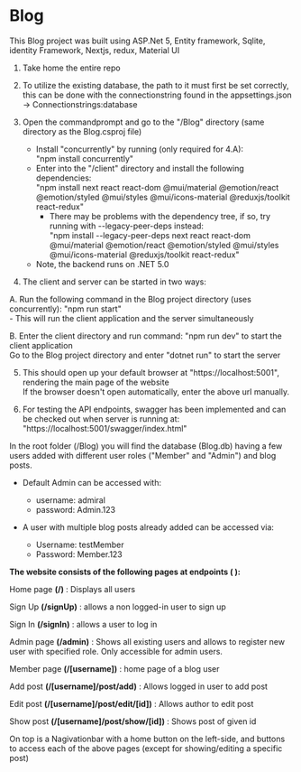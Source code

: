 # Blog
This Blog project was built using ASP.Net 5, Entity framework, Sqlite, identity Framework, Nextjs, redux, Material UI

1. Take home the entire repo
2. To utilize the existing database, the path to it must first be set correctly,  
   this can be done with the connectionstring found in the appsettings.json -> Connectionstrings:database

3. Open the commandprompt and go to the "/Blog" directory (same directory as the Blog.csproj file)
   - Install "concurrently" by running (only required for 4.A):  
   "npm install concurrently"
   - Enter into the "/client" directory and install the following dependencies:  
   "npm install next react react-dom @mui/material @emotion/react @emotion/styled @mui/styles @mui/icons-material @reduxjs/toolkit react-redux"
      - There may be problems with the dependency tree, if so, try running with --legacy-peer-deps instead:  
   "npm install --legacy-peer-deps next react react-dom @mui/material @emotion/react @emotion/styled @mui/styles @mui/icons-material @reduxjs/toolkit react-redux"  
   - Note, the backend runs on .NET 5.0
   
4. The client and server can be started in two ways:

  A. Run the following command in the Blog project directory (uses concurrently): "npm run start"  
      - This will run the client application and the server simultaneously

  B. Enter the client directory and run command: "npm run dev" to start the client application  
     Go to the Blog project directory and enter "dotnet run" to start the server

5. This should open up your default browser at "https://localhost:5001", rendering the main page of the website  
   If the browser doesn't open automatically, enter the above url manually.

6. For testing the API endpoints, swagger has been implemented and can be checked out when server is running at:   
   "https://localhost:5001/swagger/index.html"
  

In the root folder (/Blog) you will find the database (Blog.db) having a few users added with different user roles ("Member" and "Admin") and blog posts.

- Default Admin can be accessed with:
   - username:  admiral
   - password:  Admin.123

- A user with multiple blog posts already added can be accessed via:
   - Username:  testMember
   - Password:  Member.123




**The website consists of the following pages at endpoints ( ):**


Home page   **(/)**               : Displays all users

Sign Up     **(/signUp)**         : allows a non logged-in user to sign up

Sign In     **(/signIn)**         : allows a user to log in 

Admin page  **(/admin)**          : Shows all existing users and allows to register new user with specified role. Only accessible for admin users.

Member page **(/[username])**     : home page of a blog user

Add post    **(/[username]/post/add)**        : Allows logged in user to add post

Edit post   **(/[username]/post/edit/[id])**  : Allows author to edit post

Show post   **(/[username]/post/show/[id])**  : Shows post of given id

On top is a Nagivationbar with a home button on the left-side, and buttons to access each of the above pages (except for showing/editing a specific post)
